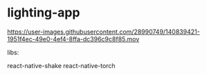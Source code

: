 # lighting-app



https://user-images.githubusercontent.com/28990749/140839421-1951f4ec-49e0-4ef4-8ffa-dc396c9c8f85.mov

libs:

react-native-shake
react-native-torch
